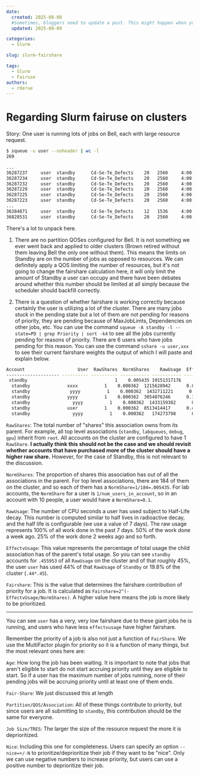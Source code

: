 ```yaml
---
date:
  created: 2025-08-08
  #Sometimes, bloggers need to update a post. This might happen when you make a mistake or when something changes that you need to reflect in the post. To indicate you have edited a post, you can include an updated date in the page header.
  updated: 2025-08-09

categories:
  - Slurm

slug: slurm-fairshare

tags:
  - Slurm
  - Fairuse
authors:
  - rderue
---
```


# Regarding Slurm fairuse on clusters 

Story: One user is running lots of jobs on Bell, each with large resource request.

<!-- more -->


```bash
$ squeue -u user --noheader | wc -l
269

...
36287237     user  standby      Cd-Se-Te_Defects    20   2560     4:00:00  R 51:23
36287234     user  standby      Cd-Se-Te_Defects    20   2560     4:00:00  R 1:39:53
36287232     user  standby      Cd-Se-Te_Defects    20   2560     4:00:00  R 1:54:33
36287229     user  standby      Cd-Se-Te_Defects    20   2560     4:00:00  R 2:25:38
36287225     user  standby      Cd-Se-Te_Defects    20   2560     4:00:00  R 3:30:43
36287223     user  standby      Cd-Se-Te_Defects    20   2560     4:00:00  R 3:44:44
...
36384871     user  standby      Cd-Se-Te_Defects    12   1536     4:00:00 PD 0:00
36828531     user  standby      Cd-Se-Te_Defects    20   2560     4:00:00 PD 0:00
```

There's a lot to unpack here.

1. There are no partition QOSes configured for Bell. It is not something we ever went back and applied to older clusters (Brown retired without them leaving Bell the only one without them). This means the limits on Standby are on the number of jobs as opposed to resources. We can definitely apply a QOS limiting the number of resources, but it's not going to change the fairshare calculation here, it will only limit the amount of Standby a user can occupy and there have been debates around whether this number should be limited at all simply because the scheduler should backfill correctly.

2. There is a question of whether fairshare is working correctly because certainly the user is utilizing a lot of the cluster. There are many jobs stuck in the pending state but a lot of them are not pending for reasons of priority, they are pending because of MaxJobLimts, Dependencies on other jobs, etc. You can use the command `squeue -A standby -l --state=PD | grep Priority | sort -k4`  to see all the jobs currently pending for reasons of priority. There are 6 users who have jobs pending for this reason. You can use the command `sshare -u user,xxx` to see their current fairshare weights the output of which I will paste and explain below.

```bash
Account                    User  RawShares  NormShares    RawUsage  EffectvUsage  FairShare 
-------------------- ---------- ---------- ----------- ----------- ------------- ---------- 
 standby                                 1    0.005435 19151317176      0.455953            
  standby              xxxx          1    0.000362  1215628942      0.063475   0.000289 
  standby               yyyy          1    0.000362  1432711221      0.074810   0.000231 
  standby              yyyy          1    0.000362  3054076246      0.159471   0.000116 
  standby                yyyy          1    0.000362  1433159382      0.074833   0.000173 
  standby              user          1    0.000362  8513414417      0.444534   0.000058 
  standby                yyyy          1    0.000362   174273798      0.009100   0.000751 
```

`RawShares`: The total number of "shares" this association owns from its parent. For example, all top level associations (`standby`, `labqueues`, `debug`, `gpu`) inherit from `root`. All accounts on the cluster are configured to have 1 `RawShare`. **I actually think this should not be the case and we should revisit whether accounts that have purchased more of the cluster should have a higher raw share.** However, for the case of Standby, this is not relevant to the discussion.

`NormShares`: The proportion of shares this association has out of all the associations in the parent.  For top level associations, there are 184 of them on the cluster, and so each of them has a `NormShare=1/184=.005435`. For lab accounts, the `NormShare` for a user is `1/num_users_in_account`, so in an account with 10 people, a user would have a `NormShare=0.1`.

`RawUsage`: The number of CPU seconds a user has used subject to Half-Life decay. This number is computed similar to half lives in radioactive decay, and the half life is configurable (we use a value of 7 days). The raw usage represents 100% of all work done in the past 7 days. 50% of the work done a week ago. 25% of the work done 2 weeks ago and so forth.

`EffectvUsage`: This value represents the percentage of total usage the child association has of the parent's total usage. So you can see `standby` accounts for `.455953` of all `RawUsage` on the cluster and of that roughly 45%, the user `user` has used 44% of that `RawUsage` of `Standby` or 19.8% of the cluster (`.44*.45`).

`Fairshare`: This is the value that determines the fairshare contribution of priority for a job. It is calculated as `Fairshare=2^(-EffectvUsage/NormShares)`. A higher value here means the job is more likely to be prioritized.

---

You can see `user` has a very, very low fairshare due to these giant jobs he is running, and users who have less `effectvusage`  have higher fairshare.

Remember the priority of a job is also not just a function of `FairShare`. We use the MultiFactor plugin for priority so it is a function of many things, but the most relevant ones here are:

`Age`: How long the job has been waiting. It is important to note that jobs that aren't eligible to start do not start accruing priority until they are eligible to start. So if a user has the maximum number of jobs running, none of their pending jobs will be accruing priority until at least one of them ends.

`Fair-Share`: We just discussed this at length

`Partition/QOS/Association`: All of these things contribute to priority, but since users are all submitting to `standby`, this contribution should be the same for everyone.

`Job Size/TRES`: The larger the size of the resource request the more it is deprioritized.

`Nice`: Including this one for completeness. Users can specify an option `--nice=+/-N` to prioritize/deprioritize their job if they want to be "nice". Only we can use negative numbers to increase priority, but users can use a positive number to deprioritize their job.

